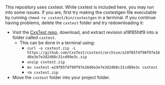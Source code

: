 This repository uses cxxtest. While cxxtest is included here, you may run into some issues. If you are, first try making the cxxtestgen file executable by running `chmod +x cxxtest/bin/cxxtestgen` in a terminal. If you continue having problems, delete the `cxxtest` folder and try redownloading it:

* Visit the [CxxTest repo](https://github.com/CxxTest/cxxtest/), download, and extract revision a19f85fdf9 into a folder called `cxxtest`.
  * This can be done in a terminal using:
    * `curl -o cxxtest.zip -L https://github.com/CxxTest/cxxtest/archive/a19f85fdf90f97e16d6e3e7e3d2d68c31cd89e3c.zip`
    * `unzip cxxtest.zip`
    * `mv cxxtest-a19f85fdf90f97e16d6e3e7e3d2d68c31cd89e3c cxxtest`
    * `rm cxxtest.zip`
* Move the `cxxtest` folder into your project folder.
